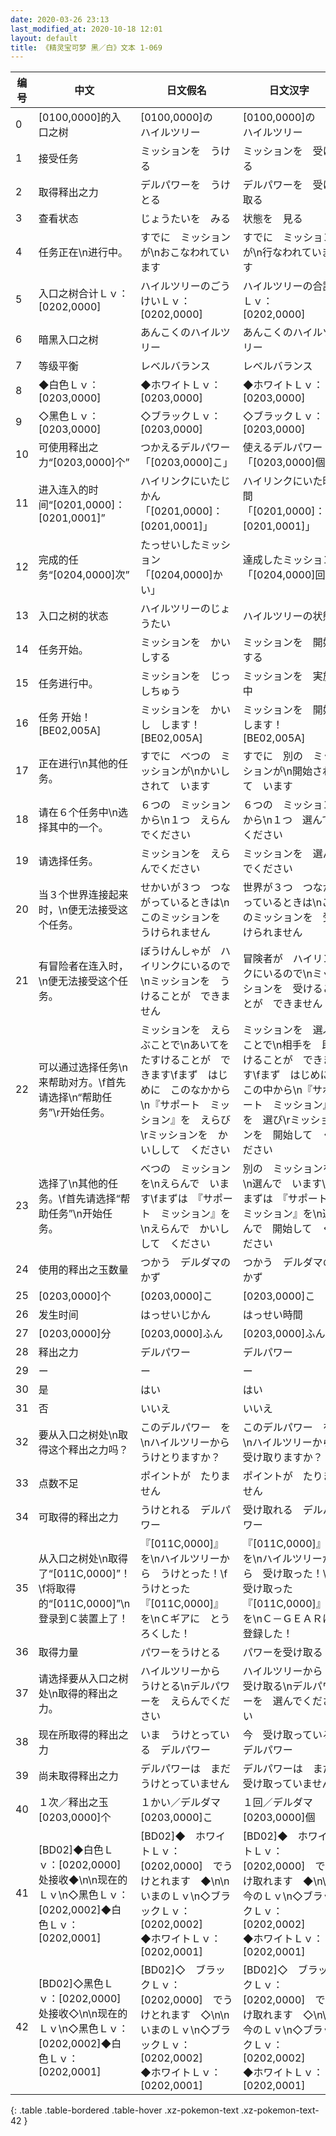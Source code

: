 ```yaml
---
date: 2020-03-26 23:13
last_modified_at: 2020-10-18 12:01
layout: default
title: 《精灵宝可梦 黑／白》文本 1-069
---
```

| 编号 | 中文 | 日文假名 | 日文汉字 |
| ---- | ---- | ---- | --- |
| 0 | [0100,0000]的入口之树 | [0100,0000]の　ハイルツリー | [0100,0000]の　ハイルツリー |
| 1 | 接受任务 | ミッションを　うける | ミッションを　受ける |
| 2 | 取得释出之力 | デルパワーを　うけとる | デルパワーを　受け取る |
| 3 | 查看状态 | じょうたいを　みる | 状態を　見る |
| 4 | 任务正在\n进行中。 | すでに　ミッションが\nおこなわれています | すでに　ミッションが\n行なわれています |
| 5 | 入口之树合计Ｌｖ：[0202,0000] | ハイルツリーのごうけいＬｖ：　[0202,0000] | ハイルツリーの合計Ｌｖ：　[0202,0000] |
| 6 | 暗黑入口之树 | あんこくのハイルツリー | あんこくのハイルツリー |
| 7 | 等级平衡 | レベルバランス | レベルバランス |
| 8 | ◆白色Ｌｖ：[0203,0000] | ◆ホワイトＬｖ：　[0203,0000] | ◆ホワイトＬｖ：　[0203,0000] |
| 9 | ◇黑色Ｌｖ：[0203,0000] | ◇ブラックＬｖ：　[0203,0000] | ◇ブラックＬｖ：　[0203,0000] |
| 10 | 可使用释出之力“[0203,0000]个” | つかえるデルパワー　　「[0203,0000]こ」 | 使えるデルパワー　　「[0203,0000]個」 |
| 11 | 进入连入的时间“[0201,0000]：[0201,0001]” | ハイリンクにいたじかん　　「[0201,0000]：[0201,0001]」 | ハイリンクにいた時間　　「[0201,0000]：[0201,0001]」 |
| 12 | 完成的任务“[0204,0000]次” | たっせいしたミッション　　「[0204,0000]かい」 | 達成したミッション　　「[0204,0000]回」 |
| 13 | 入口之树的状态 | ハイルツリーのじょうたい | ハイルツリーの状態 |
| 14 | 任务开始。 | ミッションを　かいしする | ミッションを　開始する |
| 15 | 任务进行中。 | ミッションを　じっしちゅう | ミッションを　実施中 |
| 16 | 任务 开始！[BE02,005A] | ミッションを　かいし　します！[BE02,005A] | ミッションを　開始します！[BE02,005A] |
| 17 | 正在进行\n其他的任务。 | すでに　べつの　ミッションが\nかいしされて　います | すでに　別の　ミッションが\n開始されて　います |
| 18 | 请在６个任务中\n选择其中的一个。 | ６つの　ミッションから\n１つ　えらんでください | ６つの　ミッションから\n１つ　選んでください |
| 19 | 请选择任务。 | ミッションを　えらんでください | ミッションを　選んでください |
| 20 | 当３个世界连接起来时，\n便无法接受这个任务。 | せかいが３つ　つながっているときは\nこのミッションを　うけられません | 世界が３つ　つながっているときは\nこのミッションを　受けられません |
| 21 | 有冒险者在连入时，\n便无法接受这个任务。 | ぼうけんしゃが　ハイリンクにいるので\nミッションを　うけることが　できません | 冒険者が　ハイリンクにいるので\nミッションを　受けることが　できません |
| 22 | 可以通过选择任务\n来帮助对方。\f首先请选择\n“帮助任务”\r开始任务。 | ミッションを　えらぶことで\nあいてを　たすけることが　できます\fまず　はじめに　このなかから\n『サポート　ミッション』を　えらび\rミッションを　かいしして　ください | ミッションを　選ぶことで\n相手を　助けることが　できます\fまず　はじめに　この中から\n『サポート　ミッション』を　選び\rミッションを　開始して　ください |
| 23 | 选择了\n其他的任务。\f首先请选择“帮助任务”\n开始任务。 | べつの　ミッションを\nえらんで　います\fまずは　『サポート　ミッション』を\nえらんで　かいしして　ください | 別の　ミッションを\n選んで　います\fまずは　『サポート　ミッション』を\n選んで　開始して　ください |
| 24 | 使用的释出之玉数量 | つかう　デルダマの　かず | つかう　デルダマの　かず |
| 25 | [0203,0000]个 | [0203,0000]こ | [0203,0000]こ |
| 26 | 发生时间 | はっせいじかん | はっせい時間 |
| 27 | [0203,0000]分 | [0203,0000]ふん | [0203,0000]ふん |
| 28 | 释出之力 | デルパワー | デルパワー |
| 29 | ー | ー | ー |
| 30 | 是 | はい | はい |
| 31 | 否 | いいえ | いいえ |
| 32 | 要从入口之树处\n取得这个释出之力吗？ | このデルパワー　を\nハイルツリーから　うけとりますか？ | このデルパワー　を\nハイルツリーから　受け取りますか？ |
| 33 | 点数不足 | ポイントが　たりません | ポイントが　たりません |
| 34 | 可取得的释出之力 | うけとれる　デルパワー | 受け取れる　デルパワー |
| 35 | 从入口之树处\n取得了“[011C,0000]”！\f将取得的“[011C,0000]”\n登录到Ｃ装置上了！ | 『[011C,0000]』　を\nハイルツリーから　うけとった！\fうけとった『[011C,0000]』を\nＣギアに　とうろくした！ | 『[011C,0000]』　を\nハイルツリーから　受け取った！\f受け取った『[011C,0000]』を\nＣ－ＧＥＡＲに　登録した！ |
| 36 | 取得力量 | パワーをうけとる | パワーを受け取る |
| 37 | 请选择要从入口之树处\n取得的释出之力。 | ハイルツリーから　うけとる\nデルパワーを　えらんでください | ハイルツリーから　受け取る\nデルパワーを　選んでください |
| 38 | 现在所取得的释出之力 | いま　うけとっている　デルパワー | 今　受け取っている　デルパワー |
| 39 | 尚未取得释出之力 | デルパワーは　まだ　うけとっていません | デルパワーは　まだ　受け取っていません |
| 40 | １次／释出之玉[0203,0000]个 | １かい／デルダマ[0203,0000]こ | １回／デルダマ[0203,0000]個 |
| 41 | [BD02]◆白色Ｌｖ：[0202,0000]处接收◆\n\n现在的Ｌｖ\n◇黑色Ｌｖ：[0202,0002]◆白色Ｌｖ：[0202,0001] | [BD02]◆　ホワイトＬｖ：[0202,0000]　でうけとれます　◆\n\nいまのＬｖ\n◇ブラックＬｖ：[0202,0002]　　　◆ホワイトＬｖ：[0202,0001] | [BD02]◆　ホワイトＬｖ：[0202,0000]　で受け取れます　◆\n\n今のＬｖ\n◇ブラックＬｖ：[0202,0002]　　　◆ホワイトＬｖ：[0202,0001] |
| 42 | [BD02]◇黑色Ｌｖ：[0202,0000]处接收◇\n\n现在的Ｌｖ\n◇黑色Ｌｖ：[0202,0002]◆白色Ｌｖ：[0202,0001] | [BD02]◇　ブラックＬｖ：[0202,0000]　でうけとれます　◇\n\nいまのＬｖ\n◇ブラックＬｖ：[0202,0002]　　　◆ホワイトＬｖ：[0202,0001] | [BD02]◇　ブラックＬｖ：[0202,0000]　で受け取れます　◇\n\n今のＬｖ\n◇ブラックＬｖ：[0202,0002]　　　◆ホワイトＬｖ：[0202,0001] |
{: .table .table-bordered .table-hover .xz-pokemon-text .xz-pokemon-text-42 }